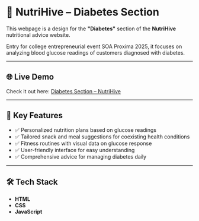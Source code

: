 # 🍓 NutriHive – Diabetes Section

This webpage is a design for the **"Diabetes"** section of the **NutriHive** nutritional advice website.

Entry for college entrepreneurial event SOA Proxima 2025, it focuses on analyzing blood glucose readings of customers diagnosed with diabetes.

---

## 🌐 Live Demo

Check it out here: [Diabetes Section – NutriHive](https://nutrition-site-page.onrender.com/diabetics.html)

---

## 🎯 Key Features

- ✅ Personalized nutrition plans based on glucose readings  
- ✅ Tailored snack and meal suggestions for coexisting health conditions  
- ✅ Fitness routines with visual data on glucose response  
- ✅ User-friendly interface for easy understanding  
- ✅ Comprehensive advice for managing diabetes daily  

---

## 🛠️ Tech Stack

- **HTML**
- **CSS**
-  **JavaScript**  
  
